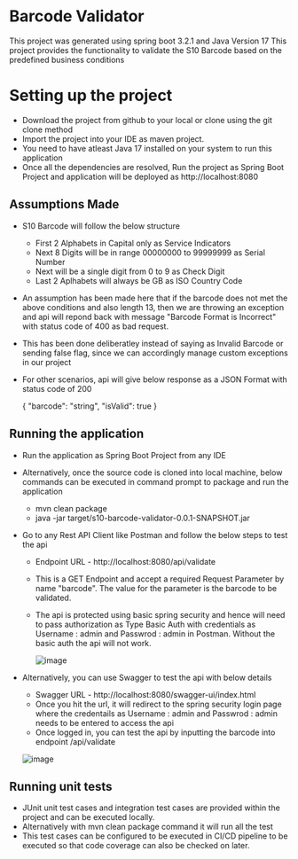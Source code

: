 # Barcode Validator
This project was generated using spring boot 3.2.1 and Java Version 17
This project provides the functionality to validate the S10 Barcode based on the predefined business conditions

# Setting up the project
  - Download the project from github to your local or clone using the git clone method
  - Import the project into your IDE as maven project.
  - You need to have atleast Java 17 installed on your system to run this application
  - Once all the dependencies are resolved, Run the project as Spring Boot Project and application will be deployed as http://localhost:8080

## Assumptions Made
  - S10 Barcode will follow the below structure
      - First 2 Alphabets in Capital only as Service Indicators
      - Next 8 Digits will be in range 00000000 to 99999999 as Serial Number
      - Next will be a single digit from 0 to 9 as Check Digit
      - Last 2 Aplhabets will always be GB as ISO Country Code
  - An assumption has been made here that if the barcode does not met the above conditions and also length 13, then we are throwing an exception
    and api will repond back with message "Barcode Format is Incorrect" with status code of 400 as bad request.
  - This has been done deliberatley instead of saying as Invalid Barcode or sending false flag, since we can accordingly manage custom exceptions in our project
  - For other scenarios, api will give below response as a JSON Format with status code of 200
    
      {
        "barcode": "string",
        "isValid": true
      }
     
## Running the application
  - Run the application as Spring Boot Project from any IDE
  - Alternatively, once the source code is cloned into local machine, below commands can be executed in command prompt to package and run the application
      - mvn clean package
      - java -jar target/s10-barcode-validator-0.0.1-SNAPSHOT.jar
  - Go to any Rest API Client like Postman and follow the below steps to test the api
      - Endpoint URL - http://localhost:8080/api/validate
      - This is a GET Endpoint and accept a required Request Parameter by name "barcode". The value for the parameter is the barcode to be validated.
      - The api is protected using basic spring security and hence will need to pass authorization as Type Basic Auth
        with credentials as Username : admin and Passwrod : admin in Postman. Without the basic auth the api will not work.

        ![image](https://github.com/rsinghaniya/BarcodeValidator/assets/43132719/5bd84b76-931e-43a4-a80d-c1f0b1177700)

  - Alternatively, you can use Swagger to test the api with below details
      - Swagger URL - http://localhost:8080/swagger-ui/index.html
      - Once you hit the url, it will redirect to the spring security login page where the credentails as Username : admin and Passwrod : admin
        needs to be entered to access the api
      - Once logged in, you can test the api by inputting the barcode into endpoint /api/validate
        
       ![image](https://github.com/rsinghaniya/BarcodeValidator/assets/43132719/4879e45a-5365-43a6-9496-52300c4832f1)


## Running unit tests
  - JUnit unit test cases and integration test cases are provided within the project and can be executed locally.
  - Alternatively with mvn clean package command it will run all the test
  - This test cases can be configured to be executed in CI/CD pipeline to be executed so that code coverage can also be checked on later.
